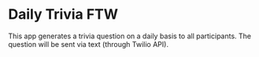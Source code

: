 Daily Trivia FTW
=========

This app generates a trivia question on a daily basis to all participants. The question will be sent via text (through Twilio API).
